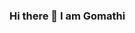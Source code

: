 ### Hi there 👋 I am Gomathi

<!--
**gomathiaravindan/gomathiaravindan** is a ✨ _special_ ✨ repository because its `README.md` (this file) appears on your GitHub profile.


- 🔭 I’m currently persuing B.Tech 3rd year in *Government College of Technology*.
- 🌱 I’m currently learning Full Stack (Django + Bootstrap)
- 👯 I’m looking to do projects on Full Stack and Python programming language
- 📫 How to reach me: LinkedIn
- 😄 Pronouns: her
- ⚡ Fact: "Knowledge and Kindness is the key to success"


## About me:
        I am a passionate programmer and learner. I will always try to be perfect and do my job up to my best. Always wanted to achieve things in high standard. Deligent worker
and solve problems with clear mind and idea. Interested in coding and problem solving. Eager to do projects in Full Stack and Python. Faith in dedication and smart work to achieve things in life. More than my knowledge, kindness is my key to shine among the crowd. Always wishes to be stand out from the crowd.

## Portfolio:

![My_Portfolio](gomathi.me)

## My Project:

![Art_Gallery](https://sketchesgallery.netlify.app)

## Follow:

![Linkedin](www.linkedin.com/in/gomathi2000)
